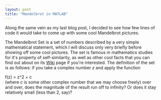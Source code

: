```yaml
---
layout: post
title: "Mandelbrot in MATLAB"
---
```

<script type="text/javascript" src="http://latex.codecogs.com/latexit.js"></script>


Along the same vein as my last blog post, I decided to see how few lines of code it would take to come up with some cool Mandelbrot pictures.

The Mandelbrot Set is a set of numbers described by a very simple mathematical statement, which I will discuss only very briefly before showing off some cool pictures. The set is famous in mathematics studies for it's property of self-similarity, as well as other cool facts that you can find out about on its [Wiki](https://en.wikipedia.org/wiki/Mandelbrot_set) page if you're interested. The definition of the set is as follows: if you take a complex number <em>z</em> and apply the function 
<div lang="latex">f(z) = z^2 + c</div>
(where <em>c</em> is some other complex number that we may choose freely) over and over, does the magnitude of the result run off to infinity? Or does it stay relatively small (less than 2, say)?  
